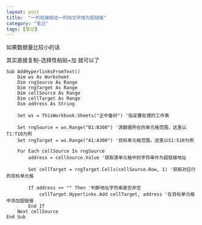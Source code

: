 ```yaml
---
layout: post
title:  "一列链接赋给一列纯文字成为超链接"
category: "笔记"
tags: [笔记]
---
```

如果数据量比较小的话

其实直接复制-选择性粘贴+加 就可以了

    Sub AddHyperlinksFromText()
        Dim ws As Worksheet
        Dim rngSource As Range
        Dim rngTarget As Range
        Dim cellSource As Range
        Dim cellTarget As Range
        Dim address As String
        
        Set ws = ThisWorkbook.Sheets("正中备份") '指定要处理的工作表
        
        Set rngSource = ws.Range("B1:B300") '源数据所在的单元格范围，这里以T1:T10为例
        Set rngTarget = ws.Range("A1:A300") '目标单元格范围，这里以S1:S10为例
        
        For Each cellSource In rngSource
            address = cellSource.Value '获取源单元格中的字符串作为超链接地址
            
            Set cellTarget = rngTarget.Cells(cellSource.Row, 1) '获取对应行的目标单元格
            
            If address <> "" Then '判断地址字符串是否非空
                cellTarget.Hyperlinks.Add cellTarget, address '在目标单元格中添加超链接
            End If
        Next cellSource
    End Sub
